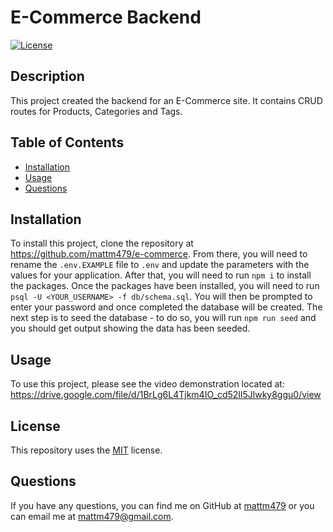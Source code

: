 # E-Commerce Backend
  
  [![License](https://img.shields.io/badge/License-MIT-yellow.svg)](https://opensource.org/licenses/MIT)

  ## Description
  This project created the backend for an E-Commerce site. It contains CRUD routes for Products, Categories and Tags.
  
  ## Table of Contents
  - [Installation](#installation)
  - [Usage](#usage)
  - [Questions](#questions)
  
  ## Installation
  To install this project, clone the repository at https://github.com/mattm479/e-commerce. From there, you will need to rename the `.env.EXAMPLE` file to `.env` and update the parameters with the values for your application. After that, you will need to run `npm i` to install the packages. Once the packages have been installed, you will need to run `psql -U <YOUR_USERNAME> -f db/schema.sql`. You will then be prompted to enter your password and once completed the database will be created. The next step is to seed the database - to do so, you will run `npm run seed` and you should get output showing the data has been seeded.
  
  ## Usage
  To use this project, please see the video demonstration located at: https://drive.google.com/file/d/1BrLg6L4Tjkm4IO_cd52Il5Jlwky8ggu0/view
  
  ## License
  This repository uses the [MIT](https://opensource.org/licenses/MIT) license.
  
  ## Questions
  If you have any questions, you can find me on GitHub at [mattm479](https://github.com/mattm479) or you can email me at [mattm479@gmail.com](mailto:mattm479@gmail.com).
